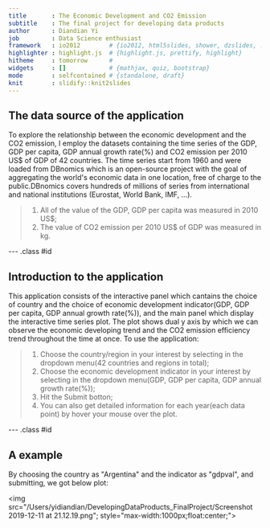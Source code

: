 ```yaml
---
title       : The Economic Development and CO2 Emission
subtitle    : The final project for developing data products
author      : Diandian Yi
job         : Data Science enthusiast
framework   : io2012        # {io2012, html5slides, shower, dzslides, ...}
highlighter : highlight.js  # {highlight.js, prettify, highlight}
hitheme     : tomorrow      # 
widgets     : []            # {mathjax, quiz, bootstrap}
mode        : selfcontained # {standalone, draft}
knit        : slidify::knit2slides
---
```


## The data source of the application

To explore the relationship between the economic development and the CO2 emission, I employ the datasets containing the time series of the GDP, GDP per capita, GDP annual growth rate(%) and CO2 emission per 2010 US$ of GDP of 42 countries. The time series start from 1960 and were loaded from DBnomics which is an open-source project with the goal of aggregating the world's economic data in one location, free of charge to the public.DBnomics covers hundreds of millions of series from international and national institutions (Eurostat, World Bank, IMF, ...).   

> 1. All of the value of the GDP, GDP per capita was measured in 2010 US$;
> 2. The value of CO2 emission per 2010 US$ of GDP was measured in kg.

--- .class #id 

## Introduction to the application

This application consists of the interactive panel which cantains the choice of country and the choice of economic development indicator(GDP, GDP per capita, GDP annual growth rate(%)), and the main panel which display the interactive time series plot. The plot shows dual y axis by which we can observe the economic developing trend and the CO2 emission efficiency trend throughout the time at once. To use the application:

> 1. Choose the country/region in your interest by selecting in the dropdown menu(42 countries and regions in total);
> 2. Choose the economic development indicator in your interest by selecting in the dropdown menu(GDP, GDP per capita, GDP annual growth rate(%));
> 3. Hit the Submit botton;
> 4. You can also get detailed information for each year(each data point) by hover your mouse over the plot.

--- .class #id 

## A example

By choosing the country as "Argentina" and the indicator as "gdpval", and submitting, we got below plot:

<img src="/Users/yidiandian/DevelopingDataProducts_FinalProject/Screenshot 2019-12-11 at 21.12.19.png"; style="max-width:1000px;float:center;">






